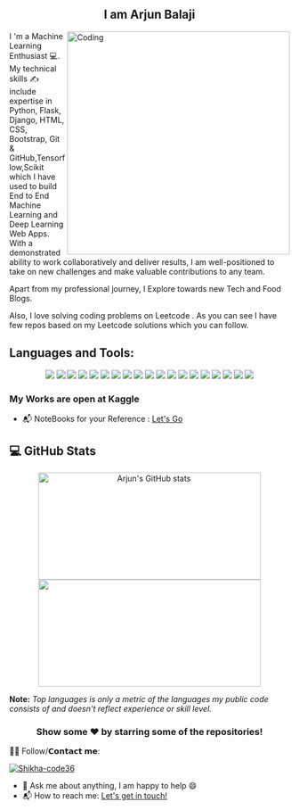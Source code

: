  <h2 align="center">I am  Arjun Balaji</h2>
 <img align="right" alt="Coding" width="400" src="https://cdn.dribbble.com/users/1162077/screenshots/3848914/programmer.gif">
I 'm a Machine Learning Enthusiast  💻. My technical skills ✍️ include expertise in Python, Flask, Django, HTML, CSS, Bootstrap, Git & GitHub,Tensorflow,Scikit   which I have used to build End to End Machine Learning and Deep Learning Web Apps. With a demonstrated ability to work collaboratively and deliver results, I am well-positioned to take on new challenges and make valuable contributions to any team.




Apart from my professional journey, I Explore towards new Tech and Food Blogs. 

Also, I love solving coding problems on Leetcode .
As you can see I have few repos based on my Leetcode solutions which you can follow.

## Languages and Tools: 

<p align="center">
<img src="https://img.shields.io/badge/VSCode-0078D4?style=for-the-badge&logo=visual%20studio%20code&logoColor=white">
<img src="https://img.shields.io/badge/Git-F05032?style=for-the-badge&logo=git&logoColor=white">
<img src="https://img.shields.io/badge/Python-3776AB?style=for-the-badge&logo=python&logoColor=white">
<img src="https://img.shields.io/badge/scikit_learn-F7931E?style=for-the-badge&logo=scikit-learn&logoColor=white">
<img src="https://img.shields.io/badge/HTML5-E34F26?style=for-the-badge&logo=html5&logoColor=white">
<!-- <img src="https://img.shields.io/badge/GNU%20Bash-4EAA25?style=for-the-badge&logo=GNU%20Bash&logoColor=white"> -->
<img src="https://img.shields.io/badge/TensorFlow-FF6F00?style=for-the-badge&logo=TensorFlow&logoColor=white">
<!-- <img src="https://img.shields.io/badge/PyTorch-EE4C2C?style=for-the-badge&logo=PyTorch&logoColor=white"> -->
<img src="https://img.shields.io/badge/CSS3-1572B6?style=for-the-badge&logo=css3&logoColor=white">
<!-- <img src="https://img.shields.io/badge/JavaScript-323330?style=for-the-badge&logo=javascript&logoColor=F7DF1E"> -->
<img src="https://img.shields.io/badge/Java-ED8B00?style=for-the-badge&logo=java&logoColor=white">
<img src="https://img.shields.io/badge/TensorFlow-FF6F00?style=for-the-badge&logo=TensorFlow&logoColor=white">
<img src="https://img.shields.io/badge/Pandas-2C2D72?style=for-the-badge&logo=pandas&logoColor=white">
<img src="https://img.shields.io/badge/Numpy-777BB4?style=for-the-badge&logo=numpy&logoColor=white">
<!-- <img src="https://img.shields.io/badge/json-5E5C5C?style=for-the-badge&logo=json&logoColor=white"> -->
<img src="https://img.shields.io/badge/SQLite-07405E?style=for-the-badge&logo=sqlite&logoColor=white">
<!-- <img src="https://img.shields.io/badge/Flutter-02569B?style=for-the-badge&logo=flutter&logoColor=white"> -->
<img src="https://img.shields.io/badge/Node.js-43853D?style=for-the-badge&logo=node-dot-js&logoColor=white">
<!-- <img src="https://img.shields.io/badge/Julia-9558B2?style=for-the-badge&logo=julia&logoColor=white"> -->
<!-- <img src="https://img.shields.io/badge/RASPBERRY%20PI-C51A4A.svg?&style=for-the-badge&logo=raspberry%20pi&logoColor=white"> -->
<img src="https://img.shields.io/badge/Jupyter-F37626.svg?&style=for-the-badge&logo=Jupyter&logoColor=white">
<!-- <img src="https://img.shields.io/badge/Markdown-000000?style=for-the-badge&logo=markdown&logoColor=white"> -->
<!-- <img src="https://img.shields.io/badge/Shell_Script-121011?style=for-the-badge&logo=gnu-bash&logoColor=white"> -->
<!-- <img src="https://img.shields.io/badge/jQuery-0769AD?style=for-the-badge&logo=jquery&logoColor=white"> -->
<img src="https://img.shields.io/badge/Spotify-1ED760?&style=for-the-badge&logo=spotify&logoColor=white">
<!-- <img src="https://img.shields.io/badge/Arduino-00979D?style=for-the-badge&logo=Arduino&logoColor=white"> -->
<!-- <img src="https://img.shields.io/badge/Raspberry%20Pi-A22846?style=for-the-badge&logo=Raspberry%20Pi&logoColor=white"> -->
<img src="https://img.shields.io/badge/Django-092E20?style=for-the-badge&logo=django&logoColor=green">
<!-- <img src="https://img.shields.io/badge/Gitpod-000000?style=for-the-badge&logo=gitpod&logoColor=#FFAE33"> -->
<img src="https://img.shields.io/badge/Flask-000000?style=for-the-badge&logo=flask&logoColor=white">
<!-- <img src="https://img.shields.io/badge/Selenium-43B02A?style=for-the-badge&logo=Selenium&logoColor=white"> -->
<img src="https://img.shields.io/badge/Heroku-430098?style=for-the-badge&logo=heroku&logoColor=white">
<!-- <img src="https://img.shields.io/badge/Google_chrome-4285F4?style=for-the-badge&logo=Google-chrome&logoColor=white"> -->
<!-- <img src="https://img.shields.io/badge/iOS-000000?style=for-the-badge&logo=ios&logoColor=white"> -->
<!-- <img src="https://img.shields.io/badge/Safari-FF1B2D?style=for-the-badge&logo=Safari&logoColor=white"> -->
<!-- <img src="https://img.shields.io/badge/Linux-FCC624?style=for-the-badge&logo=linux&logoColor=black"> -->
<!-- <img src="https://img.shields.io/badge/Ubuntu-E95420?style=for-the-badge&logo=ubuntu&logoColor=white"> -->
<!-- <img src="https://img.shields.io/badge/Debian-A81D33?style=for-the-badge&logo=debian&logoColor=white"> -->
<img src="https://img.shields.io/badge/Visual_Studio_Code-0078D4?style=for-the-badge&logo=visual%20studio%20code&logoColor=white">
<!-- <img src="https://img.shields.io/badge/pycharm-143?style=for-the-badge&logo=pycharm&logoColor=black&color=black&labelColor=green"> -->
<!-- <a href="https://replit.com/@GrandMoff100"> -->
  <!-- <img src="https://img.shields.io/badge/Replit-667881?style=for-the-badge&logo=repl-dot-it&logoColor=white"></a> -->
<!-- <img src="https://img.shields.io/badge/hp%20laptop-0096D6?style=for-the-badge&logo=hp&logoColor=white"> -->
<!-- <p align="center"><strong>I use Arch, btw</strong></p> -->

### My Works are open at Kaggle

- 📬 NoteBooks for your Reference : [Let's Go](https://www.kaggle.com/arjunbalaji01)


## 💻 GitHub Stats
<!-- ![Arjun's GitHub stats](https://github-readme-stats.vercel.app/api?username=ArjunNo1&show_icons=true&theme=radical) -->
<!-- [![Top Langs](https://github-readme-stats.vercel.app/api/top-langs/?username=ArjunNo1&layout=compact)](https://github.com/ArjunNo1/github-readme-stats) -->

<!-- <p align="center">
  <a href="#"><img alt="Arjun's GitHub stats" src="https://github-readme-stats.vercel.app/api?username=ArjunNo1&show_icons=true&theme=radical&line_height=21" ></a>

  <a href="#"><img alt="Arjun's Top Languages" src="https://github-readme-stats.vercel.app/api/top-langs/?username=ArjunNo1&layout=compact)](https://github.com/ArjunNo1/github-readme-stats" align="center"></a><br><br>
  <b>Note:</b> <i>Top languages is only a metric of the languages my public code consists of and doesn't reflect experience or skill level.</i>
</p>  -->
 
 


<p align="center">
<img align="center" src="https://github-readme-stats.vercel.app/api?username=ArjunNo1&show_icons=true&theme=radical" alt="Arjun's GitHub stats" height="192px" width="400px" />
<img align="center" src="https://github-readme-stats.vercel.app/api/top-langs/?username=ArjunNo1&layout=compact)](https://github.com/ArjunNo1/github-readme-stats" height="192px" width="400px" />

<b>Note:</b> <i>Top languages is only a metric of the languages my public code consists of and doesn't reflect experience or skill level.</i>
<h3 align="center">Show some ❤️ by starring some of the repositories!</h3>
</p>


<!-- <details>	
  <summary><b> Github Streaks 🔥</b></summary><br>
  <p align="center">
  <a href="#"><img width="500px" src="https://github-readme-streak-stats.herokuapp.com/?user=Shikha-code36&hide_border=true&theme=dark"></a></p>
</details>
<details>
  <summary><b> Profile Views 👁️</b></summary>
  <br>
  <img src="https://komarev.com/ghpvc/?username=Shikha-code36&label=PROFILE+VIEWS&style=for-the-badge&color=brightgreen">
</details>

## 🏆 My Trophies <br > 
  
  ![trophy](https://github-profile-trophy.vercel.app/?username=Shikha-code36&theme=juicyfresh&no-frame=true&row=1&&margin-w=20&no-bg=true)
  <br ><br > -->

🙋‍♂️ Follow/𝗖𝗼𝗻𝘁𝗮𝗰𝘁 𝗺𝗲:
<br>
<p align="left" dir="auto">
<a href="https://www.linkedin.com/in/arjun-balaji-06b845210/" rel="nofollow"><img align="center" src="https://camo.githubusercontent.com/a80d00f23720d0bc9f55481cfcd77ab79e141606829cf16ec43f8cacc7741e46/68747470733a2f2f696d672e736869656c64732e696f2f62616467652f4c696e6b6564496e2d3030373742353f7374796c653d666f722d7468652d6261646765266c6f676f3d6c696e6b6564696e266c6f676f436f6c6f723d7768697465" alt="Shikha-code36" data-canonical-src="https://img.shields.io/badge/LinkedIn-0077B5?style=for-the-badge&amp;logo=linkedin&amp;logoColor=white" style="max-width: 100%;"></a>

</p>

- 💬 Ask me about anything, I am happy to help :smile:
- 📬 How to reach me: [Let's get in touch!](https://www.linkedin.com/in/arjun-balaji-06b845210/)
